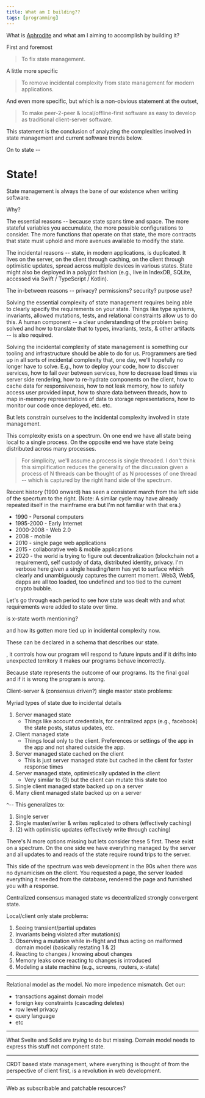 ```yaml
---
title: What am I building??
tags: [programming]
---
```


What is [Aphrodite](aphrodite.sh) and what am I aiming to accomplish by building it?

First and foremost

> To fix state management.

A little more specific

> To remove incidental complexity from state management for modern applications.

And even more specific, but which is a non-obvious statement at the outset,

> To make peer-2-peer & local/offline-first software as easy to develop as traditional client-server software.
 
This statement is the conclusion of analyzing the complexities involved in state management and current software trends below.

On to state --

# State!

State management is always the bane of our existence when writing software.

Why?

The essential reasons -- because state spans time and space. The more stateful variables you accumulate, the more possible configurations to consider. The more functions that operate on that state, the more contracts that state must uphold and more avenues available to modify the state.

The incidental reasons -- state, in modern applications, is duplicated. It lives on the server, on the client through caching, on the client through optimistic updates, spread across multiple devices in various states. State might also be deployed in a polyglot fashion (e.g., live in IndexDB, SQLite, accessed via Swift / TypeScript / Kotlin).

The in-between reasons -- privacy? permissions? security? purpose use?

Solving the essential complexity of state management requires being able to clearly specify the requirements on your state. Things like type systems, invariants, allowed mutations, tests, and relational constraints allow us to do this. A human component -- a clear understanding of the problem being solved and how to translate that to types, invariants, tests, & other artifacts -- is also required.

Solving the incidental complexity of state management is something our tooling and infrastructure should be able to do for us. Programmers are tied up in all sorts of incidental complexity that, one day, we'll hopefully no longer have to solve. E.g., how to deploy your code, how to discover services, how to fail over between services, how to decrease load times via server side rendering, how to re-hydrate components on the client, how to cache data for responsiveness, how to not leak memory, how to safely access user provided input, how to share data between threads, how to map in-memory representations of data to storage representations, how to monitor our code once deployed, etc. etc.

But lets constrain ourselves to the incidental complexity involved in state management.

This complexity exists on a spectrum. On one end we have all state being local to a single process. On the opposite end we have state being distributed across many processes.

> For simplicity, we'll assume a process is single threaded. I don't think this simplification reduces the generality of the discussion given a process of N threads can be thought of as N processes of one thread -- which is captured by the right hand side of the spectrum.

Recent history (1990 onward) has seen a consistent march from the left side of the specrtum to the right. (Note: A similar cycle may have already repeated itself in the mainframe era but I'm not familiar with that era.)

- 1990 - Personal computers
- 1995-2000 - Early Internet
- 2000-2008 - Web 2.0
- 2008 - mobile
- 2010 - single page web applications
- 2015 - collaborative web & mobile applications
- 2020 - the world is trying to figure out decentralization (blockchain not a requirement), self custody of data, distributed identity, privacy. I'm verbose here given a single heading/term has yet to surface which clearly and unambiguously captures the current moment. Web3, Web5, dapps are all too loaded, too undefined and too tied to the current crypto bubble.


Let's go through each period to see how state was dealt with and what requirements were added to state over time.




is x-state worth mentioning?

 and how its gotten more tied up in incidental complexity now.

These can be declared in a schema that describes our state.

, it controls how our program will respond to future inputs and if it drifts into unexpected territory it makes our programs behave incorrectly.

 Because state represents the outcome of our programs. Its the final goal and if it is wrong the program is wrong.

Client-server & (consensus driven?) single master state problems:

Myriad types of state due to incidental details
1. Server managed state
   - Things like account credentials, for centralized apps (e.g., facebook) the state posts, status updates, etc.
2. Client managed state
   - Things local only to the client. Preferences or settings of the app in the app and not shared outside the app.
3. Server managed state cached on the client
   - This is just server managed state but cached in the client for faster response times
4. Server managed state, optimistically updated in the client
   - Very similar to (3) but the client can mutate this state too
5. Single client managed state backed up on a server
6. Many client managed state backed up on a server

^-- This generalizes to:<br/>
1. Single server
2. Single master/writer & writes replicated to others (effectively caching)
3. (2) with optimistic updates (effectively write through caching)

There's N more options missing but lets consider these 5 first. These exist on a spectrum. On the one side we have everything managed by the server and all updates to and reads of the state require round trips to the server.

This side of the spectrum was web development in the 90s when there was no dynamicism on the client. You requested a page, the server loaded everything it needed from the database, rendered the page and furnished you with a response.

Centralized consensus managed state vs decentralized strongly convergent state.

Local/client only state problems:
1. Seeing transient/partial updates
2. Invariants being violated after mutation(s)
3. Observing a mutation while in-flight and thus acting on malformed domain model (basically restating 1 & 2)
4. Reacting to changes / knowing about changes
5. Memory leaks once reacting to changes is introduced
6. Modeling a state machine (e.g., screens, routers, x-state)

---

Relational model as _the_ model. No more impedence mismatch.
Get our:
- transactions against domain model
- foreign key constraints (cascading deletes)
- row level privacy
- query language
- etc

---

What Svelte and Solid are _trying_ to do but missing. Domain model needs to express this stuff not component state.

---

CRDT based state management, where everything is thought of from the perspective of client first, is a revolution in web development.


---

Web as subscribable and patchable resources?